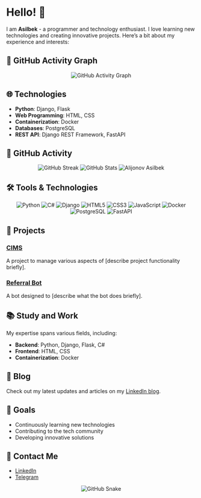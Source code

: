 # Hello! 👋

I am **Asilbek** - a programmer and technology enthusiast. I love learning new technologies and creating innovative projects. Here’s a bit about my experience and interests:


## 📅 GitHub Activity Graph


<p align="center">
  <img src="https://github.com/alijonovasilbek/alijonovasilbek/raw/main/github-activity-graph.svg" alt="GitHub Activity Graph" />
</p>


## 🌐 Technologies
- **Python**: Django, Flask
- **Web Programming**: HTML, CSS
- **Containerization**: Docker
- **Databases**: PostgreSQL
- **REST API**: Django REST Framework, FastAPI

 ## 🚀 GitHub Activity

<p align="center">
  <img src="https://github-readme-streak-stats.herokuapp.com/?user=alijonovasilbek&theme=dark&hide_border=true" alt="GitHub Streak" />
  <img src="https://github-readme-stats.vercel.app/api?username=alijonovasilbek&show_icons=true&theme=dark" alt="GitHub Stats" />
  <img src="https://github-profile-summary-cards.vercel.app/api/cards/profile-details?username=alijonovasilbek&theme=github" alt="Alijonov Asilbek" />
</p>

## 🛠️ Tools & Technologies
<p align="center">

  <img src="https://img.shields.io/badge/Python-%2338ACEC.svg?&style=for-the-badge&logo=python&logoColor=white" alt="Python" />
   <img src="https://img.shields.io/badge/C%23-%23239120.svg?&style=for-the-badge&logo=c-sharp&logoColor=white" alt="C#" />
  <img src="https://img.shields.io/badge/Django-%23092E20.svg?&style=for-the-badge&logo=django&logoColor=white" alt="Django" />
    <img src="https://img.shields.io/badge/HTML5-%23E34F26.svg?&style=for-the-badge&logo=html5&logoColor=white" alt="HTML5" />
  <img src="https://img.shields.io/badge/CSS3-%231572B6.svg?&style=for-the-badge&logo=css3&logoColor=white" alt="CSS3" />
  <img src="https://img.shields.io/badge/JavaScript-%23F7DF1C.svg?&style=for-the-badge&logo=javascript&logoColor=black" alt="JavaScript" />

  <img src="https://img.shields.io/badge/Docker-%232496ED.svg?&style=for-the-badge&logo=docker&logoColor=white" alt="Docker" />
  <img src="https://img.shields.io/badge/PostgreSQL-%234F5D73.svg?&style=for-the-badge&logo=postgresql&logoColor=white" alt="PostgreSQL" />
  <img src="https://img.shields.io/badge/FastAPI-%23000000.svg?&style=for-the-badge&logo=fastapi&logoColor=white" alt="FastAPI" />
</p>

## 🚀 Projects
### [CIMS](https://github.com/alijonovasilbek/CIMS)
A project to manage various aspects of [describe project functionality briefly].

### [Referral Bot](https://github.com/alijonovasilbek/Referral-bot)
A bot designed to [describe what the bot does briefly].

## 📚 Study and Work
My expertise spans various fields, including:
- **Backend**: Python, Django, Flask, C#
- **Frontend**: HTML, CSS
- **Containerization**: Docker

## 📝 Blog
Check out my latest updates and articles on my [LinkedIn blog](https://www.linkedin.com/in/alijonovasilbek).

## 🎯 Goals
- Continuously learning new technologies
- Contributing to the tech community
- Developing innovative solutions

## 🔗 Contact Me
- [LinkedIn](https://www.linkedin.com/in/alijonovasilbek)
- [Telegram](https://t.me/asilbek_ax)

<p align='center'>
  <img src='https://github.com/samandareo/samandareo/blob/main/snake.svg' alt='GitHub Snake' />
</p>
